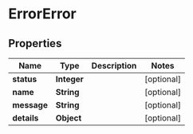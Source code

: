 

# ErrorError


## Properties

| Name | Type | Description | Notes |
|------------ | ------------- | ------------- | -------------|
|**status** | **Integer** |  |  [optional] |
|**name** | **String** |  |  [optional] |
|**message** | **String** |  |  [optional] |
|**details** | **Object** |  |  [optional] |



